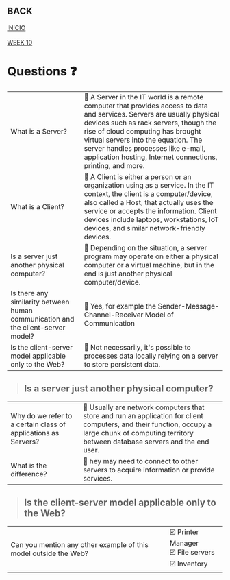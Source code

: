## BACK
<a href="https://github.com/Lesdith/core-code-from-scratch-readme/blob/main/Weeks/Week%2010%20React-Node/Wednesday/Wednesday.md"> INICIO </a> </br></br>
<a href="https://github.com/Lesdith/core-code-from-scratch-readme/blob/main/Weeks/Week%2010%20React-Node/Week%2010.md">WEEK 10</a>


# Questions :question:   
<table>    
  <tr>
    <td>What is a Server?</td>
    <td> 🌠 A Server in the IT world is a remote computer that provides access to data and services. Servers are usually physical devices such as rack servers, though the rise of cloud computing has brought virtual servers into the equation. The server handles processes like e-mail, application hosting, Internet connections, printing, and more.</td>
  </tr>   
  <tr>
    <td>What is a Client?</td>
    <td> 🌠 A Client is either a person or an organization using as a service. In the IT context, the client is a computer/device, also called a Host, that actually uses the service or accepts the information. Client devices include laptops, workstations, IoT devices, and similar network-friendly devices.</td>
  </tr>    
  <tr>
    <td>Is a server just another physical computer?</td>
    <td> 🌠 Depending on the situation, a server program may operate on either a physical computer or a virtual machine, but in the end is just another physical computer/device.</td>
  </tr>    
  <tr>
    <td>Is there any similarity between human communication and the client-server model?</td>
    <td> 🌠 Yes, for example the Sender-Message-Channel-Receiver Model of Communication</td>
  </tr>    
  <tr>
    <td> Is the client-server model applicable only to the Web?</td>
    <td> 🌠 Not necessarily, it's possible to processes data locally relying on a server to store persistent data.</td>
  </tr>   
</table>   

> ## Is a server just another physical computer?
<table>    
  <tr>
    <td>Why do we refer to a certain class of applications as Servers?</td>    
    <td> 🌠 Usually are network computers that store and run an application for client computers, and their function, occupy a large chunk of computing territory between database servers and the end user.</td>
  </tr>    
  <tr>
    <td>What is the difference?</td>   
    <td> 🌠 hey may need to connect to other servers to acquire information or provide services.</td>
  </tr>  
</table>  

> ## Is the client-server model applicable only to the Web?
<table>    
  <tr>
    <td>Can you mention any other example of this model outside the Web?</td>
    <td>☑️ Printer Manager<br> 
        ☑️ File servers<br>    
        ☑️ Inventory</td></tr>   
</table>
